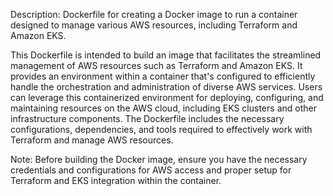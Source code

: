 Description: 
Dockerfile for creating a Docker image to run a container designed to manage various AWS resources, including Terraform and Amazon EKS.

This Dockerfile is intended to build an image that facilitates the streamlined management of AWS resources such as Terraform and Amazon EKS. It provides an environment within a container that's configured to efficiently handle the orchestration and administration of diverse AWS services. Users can leverage this containerized environment for deploying, configuring, and maintaining resources on the AWS cloud, including EKS clusters and other infrastructure components. The Dockerfile includes the necessary configurations, dependencies, and tools required to effectively work with Terraform and manage AWS resources.

Note: Before building the Docker image, ensure you have the necessary credentials and configurations for AWS access and proper setup for Terraform and EKS integration within the container.
